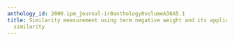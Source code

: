 ```yaml
---
anthology_id: 2000.ipm_journal-ir0anthology0volumeA36A5.1
title: Similarity measurement using term negative weight and its application to word
  similarity
---
```

